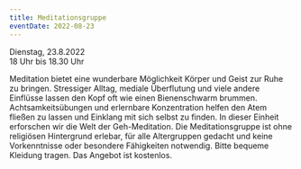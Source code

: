 ```yaml
---
title: Meditationsgruppe
eventDate: 2022-08-23
---
```


Dienstag, 23.8.2022  
18 Uhr bis 18.30 Uhr

Meditation bietet eine wunderbare Möglichkeit Körper und Geist zur Ruhe zu bringen. Stressiger Alltag, mediale Überflutung und viele andere Einflüsse lassen den Kopf oft wie einen Bienenschwarm brummen. Achtsamkeitsübungen und erlernbare Konzentration helfen den Atem fließen zu lassen und Einklang mit sich selbst zu finden. 
In dieser Einheit erforschen wir die Welt der Geh-Meditation. Die Meditationsgruppe ist ohne religiösen Hintergrund erlebar, für alle Altergruppen gedacht und keine Vorkenntnisse oder besondere Fähigkeiten notwendig. 
Bitte bequeme Kleidung tragen. 
Das Angebot ist kostenlos.